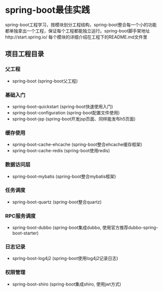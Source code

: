 # spring-boot最佳实践

spring-boot工程学习，按模块划分工程结构，spring-boot整合每一个小的功能都单独拿出一个工程，保证每个工程都能独立运行。spring-boot脚手架地址http://start.spring.io/ 
每个模块的详细介绍在工程下的README.md文件里

## 项目工程目录
### 父工程
* spring-boot (spring-boot父工程)

### 基础入门
* spring-boot-quickstart (spring-boot快速使用入门)
* spring-boot-configuration (spring-boot配置文件使用)
* spring-boot-jsp (spring-boot开发jsp页面、同样能发布h5页面)

### 缓存使用
* spring-boot-cache-ehcache (spring-boot整合ehcache缓存框架)
* spring-boot-cache-redis (spring-boot使用redis)

### 数据访问层
* spring-boot-mybatis (spring-boot整合mybatis框架)

### 任务调度
* spring-boot-quartz (spring-boot整合quartz)

### RPC服务调度
* spring-boot-dubbo (spring-boot集成dubbo, 使用官方推荐dubbo-spring-boot-starter)

### 日志记录
* spring-boot-log4j2 (spring-boot使用log4j2记录日志)

### 权限管理
* spring-boot-shiro (spring-boot集成shiro, 使用jwt方式)

